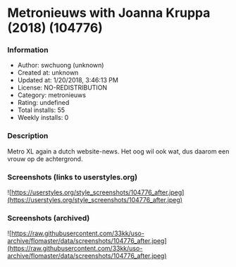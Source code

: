 # Metronieuws with Joanna Kruppa (2018) (104776)

### Information
- Author: swchuong (unknown)
- Created at: unknown
- Updated at: 1/20/2018, 3:46:13 PM
- License: NO-REDISTRIBUTION
- Category: metronieuws
- Rating: undefined
- Total installs: 55
- Weekly installs: 0


### Description
Metro XL again a dutch website-news. Het oog wil ook wat, dus daarom een vrouw op de achtergrond.


### Screenshots (links to userstyles.org)
![https://userstyles.org/style_screenshots/104776_after.jpeg](https://userstyles.org/style_screenshots/104776_after.jpeg)


### Screenshots (archived)
![https://raw.githubusercontent.com/33kk/uso-archive/flomaster/data/screenshots/104776_after.jpeg](https://raw.githubusercontent.com/33kk/uso-archive/flomaster/data/screenshots/104776_after.jpeg)

